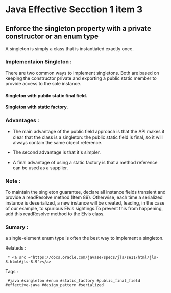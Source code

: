 

# Java Effective Secction 1 item 3



## Enforce the singleton property with a private constructor or an enum type


A singleton is simply a class that is instantiated exactly once.

### Implementaion Singleton :

There are two common ways to implement singletons. Both are based on
keeping the constructor private and exporting a public static member to provide
access to the sole instance.

#### Singleton with pubilc static final field.


#### Singleton with static factory.






### Advantages :

 * The main advantage of the public field approach is that the API makes it clear that the class is a singleton: the public static field is final, so it will always contain the same object reference.

 * The second advantage is that it's simpler.

 * A final advantage of using a static factory is that a method reference can be used as a supplier.





### Note :

To maintain the singleton guarantee, declare all instance fields transient and provide a readResolve method (Item 89). Otherwise, each time a serialized instance is deserialized, a new instance will be created, leading, in the case of our example, to spurious Elvis sightings.To prevent this from happening, add this readResolve method to the Elvis class.




### Sumary :
a single-element enum type is often the best way to implement a singleton.

Relateds : 
```
 * <a src ="https://docs.oracle.com/javase/specs/jls/se11/html/jls-8.html#jls-8.9"></a>
```
Tags :
```
 #java #singleton #enum #static_factory #public_final_field #effective-java #design_pattern #serialized
```
